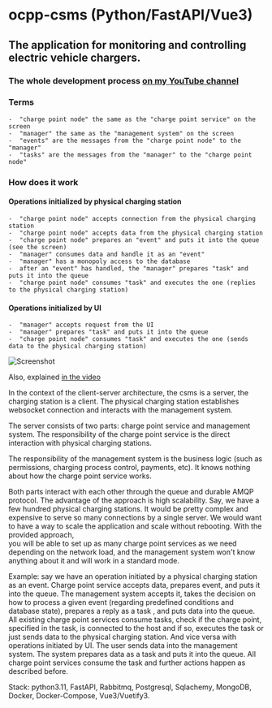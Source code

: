 # ocpp-csms (Python/FastAPI/Vue3)

## The application for monitoring and controlling electric vehicle chargers.

### The whole development process [on my YouTube channel](https://www.youtube.com/@user-ni4vw6yw8b/videos)

### Terms

    -  "charge point node" the same as the "charge point service" on the screen
    -  "manager" the same as the "management system" on the screen
    -  "events" are the messages from the "charge point node" to the "manager"
    -  "tasks" are the messages from the "manager" to the "charge point node"

### How does it work

#### Operations initialized by physical charging station

    -  "charge point node" accepts connection from the physical charging station
    -  "charge point node" accepts data from the physical charging station
    -  "charge point node" prepares an "event" and puts it into the queue (see the screen)
    -  "manager" consumes data and handle it as an "event"
    -  "manager" has a monopoly access to the database
    -  after an "event" has handled, the "manager" prepares "task" and puts it into the queue
    -  "charge point node" consumes "task" and executes the one (replies to the physical charging station)

#### Operations initialized by UI

    -  "manager" accepts request from the UI
    -  "manager" prepares "task" and puts it into the queue
    -  "charge point node" consumes "task" and executes the one (sends data to the physical charging station)


![Screenshot](https://github.com/heroyooki/ocpp-csms/assets/17108549/4ab76f0c-07b4-4d7d-a7a3-06573bfc2199)

Also, explained [in the video](https://www.youtube.com/watch?v=CLE70pABi_U&ab_channel=%D0%94%D0%B5%D0%BD%D0%B8%D1%813)

In the context of the client-server architecture, the csms is a server, the charging station is a client.
The physical charging station establishes websocket connection and interacts with the management system.

The server consists of two parts: charge point service and management system.
The responsibility of the charge point service is the direct interaction with physical charging stations.

The responsibility of the management system is the business logic (such as permissions, charging process control,
payments, etc).
It knows nothing about how the charge point service works.

Both parts interact with each other through the queue and durable AMQP protocol.
The advantage of the approach is high scalability. Say, we have a few hundred physical charging stations.
It would be pretty complex and expensive to serve so many connections by a single server.
We would want to have a way to scale the application and scale without rebooting. With the provided approach,  
you will be able to set up as many charge point services as we need depending on the network load, and the management
system won't know
anything about it and will work in a standard mode.

Example: say we have an operation initiated by a physical charging station as an event.
Charge point service accepts data, prepares event, and puts it into the queue. The management system accepts it,
takes the decision on how to process a given event (regarding predefined conditions and database state), prepares a
reply as a task
, and puts data into the queue. All existing charge point services consume tasks, check if the charge point, specified
in the task,
is connected to the host and if so, executes the task or just sends data to the physical charging station.
And vice versa with operations initiated by UI. The user sends data into the management system. The system prepares data
as a task and puts it into the queue. All charge point services consume the task and further actions happen
as described before.

Stack: python3.11, FastAPI, Rabbitmq, Postgresql, Sqlachemy, MongoDB, Docker, Docker-Compose, Vue3/Vuetify3.

